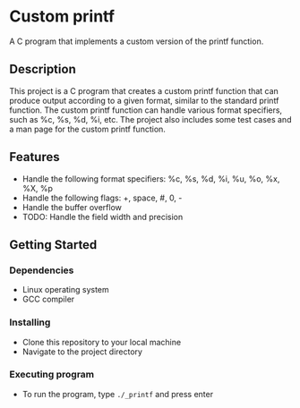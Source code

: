 # Custom printf

A C program that implements a custom version of the printf function.

## Description

This project is a C program that creates a custom printf function that can produce output according to a given format, similar to the standard printf function. The custom printf function can handle various format specifiers, such as %c, %s, %d, %i, etc. The project also includes some test cases and a man page for the custom printf function.

## Features

* Handle the following format specifiers: %c, %s, %d, %i, %u, %o, %x, %X, %p
* Handle the following flags: +, space, #, 0, -
* Handle the buffer overflow
* TODO: Handle the field width and precision

## Getting Started

### Dependencies

* Linux operating system
* GCC compiler

### Installing

* Clone this repository to your local machine
* Navigate to the project directory

### Executing program

* To run the program, type `./_printf` and press enter
